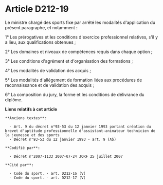 # Article D212-19

Le ministre chargé des sports fixe par arrêté les modalités d'application du présent paragraphe, et notamment :

1° Les prérogatives et les conditions d'exercice professionnel relatives, s'il y a lieu, aux qualifications obtenues ;

2° Les domaines et niveaux de compétences requis dans chaque option ;

3° Les conditions d'agrément et d'organisation des formations ;

4° Les modalités de validation des acquis ;

5° Les modalités d'allégement de formation liées aux procédures de reconnaissance et de validation des acquis ;

6° La composition du jury, la forme et les conditions de délivrance du diplôme.

**Liens relatifs à cet article**

	**Anciens textes**:

	  - Art. 9 du décret n°93-53 du 12 janvier 1993 portant création du brevet d'aptitude professionnelle d'assistant-animateur technicien de la jeunesse et des sports
	  - Décret n°93-53 du 12 janvier 1993 - art. 9 (Ab)

	**Codifié par**:

	  - Décret n°2007-1133 2007-07-24 JORF 25 juillet 2007

	**Cité par**:

	  - Code du sport. - art. D212-16 (V)
	  - Code du sport. - art. D212-17 (V)
